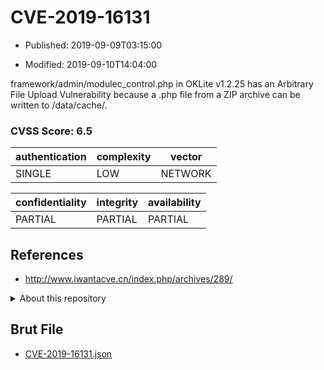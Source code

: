 # CVE-2019-16131

- Published: 2019-09-09T03:15:00

- Modified: 2019-09-10T14:04:00

framework/admin/modulec_control.php in OKLite v1.2.25 has an Arbitrary File Upload Vulnerability because a .php file from a ZIP archive can be written to /data/cache/.

### CVSS Score: **6.5**

| authentication | complexity | vector |
| --- | --- | --- |
| SINGLE | LOW | NETWORK |

| confidentiality | integrity | availability |
| --- | --- | --- |
| PARTIAL | PARTIAL | PARTIAL |

## References

* http://www.iwantacve.cn/index.php/archives/289/

<details>
<summary>About this repository</summary> 

  This repository is part of the project [Live Hack CVE](https://github.com/Live-Hack-CVE). Main website can be found [www.live-hack.org](https://www.live-hack.org) 
  
  Made by [Sn0wAlice](https://github.com/Sn0wAlice) for the people that care about security and need to have a feed of the latest CVEs. Hope you enjoy it, don't forget to star the repo and follow me on [Twitter](https://twitter.com/Sn0wAlice) and [Github](https://github.com/Sn0wAlice). And that is my [personnal website](https://www.alice-snow.me/)

  - [Home Page](https://github.com/Live-Hack-CVE)
  - [Framework](https://github.com/Live-Hack-CVE/cve-framework)
  - [CVE database](https://github.com/Live-Hack-CVE/full_database)
  - [Changelog](https://github.com/Live-Hack-CVE/Changelog)
</details>

## Brut File

* [CVE-2019-16131.json](https://raw.githubusercontent.com/Live-Hack-CVE/full_database/main/cves/2019/CVE-2019-16131.json)

